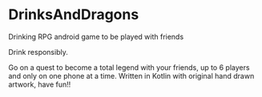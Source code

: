 # DrinksAndDragons
Drinking RPG android game to be played with friends

Drink responsibly.

Go on a quest to become a total legend with your friends, up to 6 players and only on one phone at a time.
Written in Kotlin with original hand drawn artwork, have fun!!
